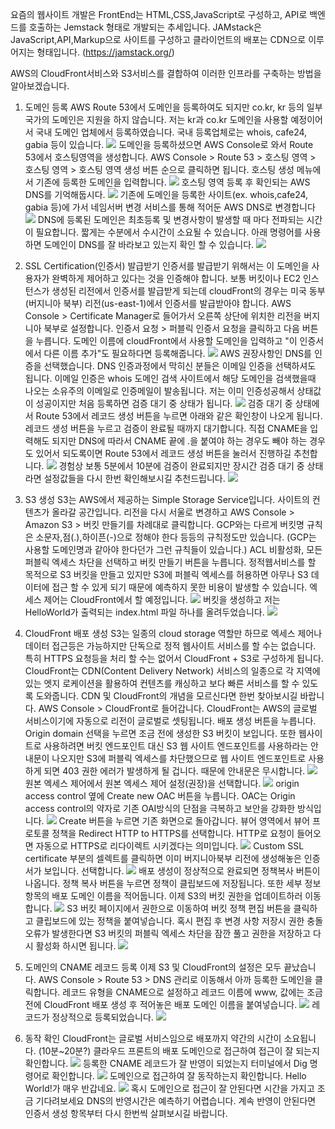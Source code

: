 요즘의 웹사이트 개발은 FrontEnd는 HTML,CSS,JavaScript로 구성하고, API로 백엔드를 호출하는 Jemstack 형태로 개발되는 추세입니다.
JAMstack은 JavaScript,API,Markup으로 사이트를 구성하고 클라이언트의 배포는 CDN으로 이루어지는 형태입니다. (https://jamstack.org/)

AWS의 CloudFront서비스와 S3서비스를 결합하여 이러한 인프라를 구축하는 방법을 알아보겠습니다.

1. 도메인 등록
AWS Route 53에서 도메인을 등록하여도 되지만 co.kr, kr 등의 일부 국가의 도메인은 지원을 하지 않습니다.
저는 kr과 co.kr 도메인을 사용할 예정이어서 국내 도메인 업체에서 등록하였습니다.
국내 등록업체로는 whois, cafe24, gabia 등이 있습니다.
![](https://velog.velcdn.com/images/unani/post/32d0a4e8-96cf-4e53-b728-79f3c3f0d9d1/image.png)
도메인을 등록하셨으면 AWS Console로 와서 Route 53에서 호스팅영역을 생성합니다.
AWS Console > Route 53 > 호스팅 영역 > 호스팅 영역 > 호스팅 영역 생성 버튼 순으로 클릭하면 됩니다.
호스팅 생성 메뉴에서 기존에 등록한 도메인을 입력합니다.
![](https://velog.velcdn.com/images/unani/post/db28cb00-0b9b-4f60-b648-0b612c2416b6/image.png)
호스팅 영역 등록 후 확인되는 AWS DNS를 기억해둡시다.
![](https://velog.velcdn.com/images/unani/post/f6e198bd-21c6-4297-8072-60787ce0f885/image.png)
기존에 도메인을 등록한 사이트(ex. whois,cafe24, gabia 등)에 가서 네임서버 변경 서비스를 통해 적어둔 AWS DNS로 변경합니다
![](https://velog.velcdn.com/images/unani/post/4ab91369-ef91-46fb-82b1-24c1c1103109/image.png)
DNS에 등록된 도메인은 최초등록 및 변경사항이 발생할 때 마다 전파되는 시간이 필요합니다. 짧게는 수분에서 수시간이 소요될 수 있습니다.
아래 명령어를 사용하면 도메인이 DNS를 잘 바라보고 있는지 확인 할 수 있습니다.
![](https://velog.velcdn.com/images/unani/post/04643bac-0362-43b1-a8ca-5d2fb60dcfcc/image.png)

2. SSL Certification(인증서) 발급받기
인증서를 발급받기 위해서는 이 도메인을 사용자가 완벽하게 제어하고 있다는 것을 인증해야 합니다.
보통 버킷이나 EC2 인스턴스가 생성된 리전에서 인증서를 발급받게 되는데 cloudFront의 경우는 미국 동부(버지니아 북부) 리전(us-east-1)에서
인증서를 발급받아야 합니다.
AWS Console > Certificate Manager로 들어가서 오른쪽 상단에 위치한 리전을 버지니아 북부로 설정합니다.
인증서 요청 > 퍼블릭 인증서 요청을 클릭하고 다음 버튼을 누릅니다.
도메인 이름에 cloudFront에서 사용할 도메인을 입력하고 "이 인증서에서 다른 이름 추가"도 필요하다면 등록해줍니다.
![](https://velog.velcdn.com/images/unani/post/f61efd32-97e1-4d2f-9813-900d9305f2c1/image.png)
AWS 권장사항인 DNS를 인증을 선택했습니다. DNS 인증과정에서 막히신 분들은 이메일 인증을 선택하셔도 됩니다.
이메일 인증은 whois 도메인 검색 사이트에서 해당 도메인을 검색했을때 나오는 소유주의 이메일로 인증메일이 발송됩니다.
저는 이미 인증성공해서 상태값이 성공이지만 처음 등록하면 검증 대기 중 상태가 됩니다.
![](https://velog.velcdn.com/images/unani/post/e93d445e-da44-4014-a213-6c86c2227811/image.png)
검증 대기 중 상태에서 Route 53에서 레코드 생성 버튼을 누르면 아래와 같은 확인창이 나오게 됩니다.
레코드 생성 버튼을 누르고 검증이 완료될 때까지 대기합니다.
직접 CNAME을 입력해도 되지만 DNS에 따라서 CNAME 끝에 .을 붙여야 하는 경우도 빼야 하는 경우도 있어서 되도록이면
Route 53에서 레코드 생성 버튼을 눌러서 진행하길 추천합니다.
![](https://velog.velcdn.com/images/unani/post/f6b7b610-2490-4b1d-8341-849f112241ce/image.png)
경험상 보통 5분에서 10분에 검증이 완료되지만 장시간 검증 대기 중 상태라면 설정값들을 다시 한번 확인해보시길 추천드립니다.
![](https://velog.velcdn.com/images/unani/post/92f9e8cf-347a-4348-a6ef-cf8d66adee8d/image.png)


3. S3 생성
S3는 AWS에서 제공하는 Simple Storage Service입니다. 
사이트의 컨텐츠가 올라갈 공간입니다.
리전을 다시 서울로 변경하고 AWS Console > Amazon S3 > 버킷 만들기를 차례대로 클릭합니다.
GCP와는 다르게 버킷명 규칙은 소문자,점(.),하이픈(-)으로 정해야 한다 등등의 규칙정도만 있습니다.
(GCP는 사용할 도메인명과 같아야 한다던가 그런 규칙들이 있습니다.)
ACL 비활성화, 모든 퍼블릭 엑세스 차단을 선택하고 버킷 만들기 버튼을 누릅니다.
정적웹서비스를 할 목적으로 S3 버킷을 만들고 있지만 S3에 퍼블릭 엑세스를 허용하면 
아무나 S3 데이터에 접근 할 수 있게 되기 때문에 예측하지 못한 비용이 발생할 수 있습니다.
엑세스 제어는 CloudFront에서 할 예정입니다.
![](https://velog.velcdn.com/images/unani/post/414ef545-d862-4baf-819e-4424c8504d04/image.png)
버킷을 생성하고 저는 HelloWorld가 출력되는 index.html 파일 하나를 올려두었습니다.
![](https://velog.velcdn.com/images/unani/post/111f3546-7273-47f0-b46c-9a7bc4140290/image.png)

3. CloudFront 배포 생성
S3는 일종의 cloud storage 역할만 하므로 엑세스 제어나 데이터 접근등은 가능하지만 단독으로 정적 웹사이트 서비스를 할 수는 없습니다.
특히 HTTPS 요청등을 처리 할 수는 없어서 CloudFront + S3로 구성하게 됩니다.
CloudFront는 CDN(Content Delivery Network) 서비스의 일종으로 각 지역에 있는 엣지 로케이션을 활용하여 컨텐츠를 캐싱하고 보다 빠른 서비스를 할 수 있도록 도와줍니다. CDN 및 CloudFront의 개념을 모르신다면 한번 찾아보시길 바랍니다.
AWS Console > CloudFront로 들어갑니다. CloudFront는 AWS의 글로벌 서비스이기에 자동으로 리전이 글로벌로 셋팅됩니다.
배포 생성 버튼을 누릅니다.
Origin domain 선택을 누르면 조금 전에 생성한 S3 버킷이 보입니다. 
또한 웹사이트로 사용하려면 버킷 엔드포인트 대신 S3 웹 사이트 엔드포인트를 사용하라는 안내문이 나오지만
S3에 퍼블릭 엑세스를 차단했으므로 웹 사이트 엔드포인트로 사용하게 되면 403 권한 에러가 발생하게 될 겁니다.
때문에 안내문은 무시합니다.
![](https://velog.velcdn.com/images/unani/post/0b1ffc37-0063-46f4-bad6-fd3ed8c6d2a2/image.png)
원본 엑세스 제어에서 원본 엑세스 제어 설정(권장)을 선택합니다.
![](https://velog.velcdn.com/images/unani/post/f643b164-e240-44ef-996b-42c0af0e137f/image.png)
origin access control 옆에 Create new OAC 버튼을 누릅니다.
OAC는 Origin access control의 약자로 기존 OAI방식의 단점을 극복하고 보안을 강화한 방식입니다.
![](https://velog.velcdn.com/images/unani/post/2b7eb2d2-fdf2-40e0-a6e8-c9c780502f3d/image.png)
Create 버튼을 누르면 기존 화면으로 돌아갑니다.
뷰어 영역에서 뷰어 프로토콜 정책을 Redirect HTTP to HTTPS를 선택합니다. HTTP로 요청이 들어오면 자동으로 HTTPS로 리다이렉트 시키겠다는 의미입니다.
![](https://velog.velcdn.com/images/unani/post/6fc6f43d-d96c-4de5-a833-657beb5c3da8/image.png)
Custom SSL certificate 부분의 셀렉트를 클릭하면 이미 버지니아북부 리전에 생성해놓은 인증서가 보입니다. 
선택합니다.
![](https://velog.velcdn.com/images/unani/post/2c9e08e7-d15c-41df-8fee-95ea6ccd4ff4/image.png)
배포 생성이 정상적으로 완료되면 정책복사 버튼이 나옵니다. 정책 복사 버튼을 누르면 정책이 클립보드에 저장됩니다.
또한 세부 정보 항목의 배포 도메인 이름을 적어둡니다.
이제 S3의 버킷 권한을 업데이트하러 이동합니다.
![](https://velog.velcdn.com/images/unani/post/93134900-e1a4-46f1-9821-8d92aebdd85a/image.png)
S3 버킷 페이지에서 권한으로 이동하여 버킷 정책 편집 버튼을 클릭하고 클립보드에 있는 정책을 붙여넣습니다.
혹시 편집 후 변경 사항 저장시 권한 충돌 오류가 발생한다면 S3 버킷의 퍼블릭 엑세스 차단을 잠깐 풀고 권한을 저장하고 다시 활성화 하시면 됩니다.
![](https://velog.velcdn.com/images/unani/post/2143517c-298b-4298-ad7f-8d1bc552916f/image.png)

4. 도메인의 CNAME 레코드 등록
이제 S3 및 CloudFront의 설정은 모두 끝났습니다.
AWS Console > Route 53 > DNS 관리로 이동해서 아까 등록한 도메인을 클릭합니다.
레코드 유형을 CNAME으로 설정하고 레코드 이름에 www, 값에는 조금 전에 CloudFront 배포 생성 후 적어놓은 배포 도메인 이름을 붙여넣습니다.
![](https://velog.velcdn.com/images/unani/post/90457c80-3b14-4ebb-ba3a-5086333fc310/image.png)
레코드가 정상적으로 등록되었습니다.
![](https://velog.velcdn.com/images/unani/post/e100f40a-b43a-4163-b2a4-d3f185f4e8ea/image.png)

5. 동작 확인
CloudFront는 글로벌 서비스임으로 배포까지 약간의 시간이 소요됩니다. (10분~20분?)
클라우드 프론트의 배포 도메인으로 접근하여 접근이 잘 되는지 확인합니다.
![](https://velog.velcdn.com/images/unani/post/427d67bc-9570-4601-836f-eac08721e2f1/image.png)
등록한 CNAME 레코드가 잘 반영이 되었는지 터미널에서 Dig 명령어로 확인합니다.
![](https://velog.velcdn.com/images/unani/post/ed018863-879e-48ba-afa7-8662d2e8096b/image.png)
도메인으로 접근하여 잘 동작하는지 확인합니다. Hello World!가 매우 반갑네요.
![](https://velog.velcdn.com/images/unani/post/d2eb23db-9e08-4bd1-a289-d5691e498ff2/image.png)
혹시 도메인으로 접근이 잘 안된다면 시간을 가지고 조금 기다려보세요 DNS의 반영시간은 예측하기 어렵습니다.
계속 반영이 안된다면 인증서 생성 항목부터 다시 한번씩 살펴보시길 바랍니다.
